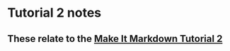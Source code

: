 # Tutorial 2 notes
## These relate to the [Make It Markdown Tutorial 2](https://makeitmarkdown.flowershow.app/learn/tutorial-2)
